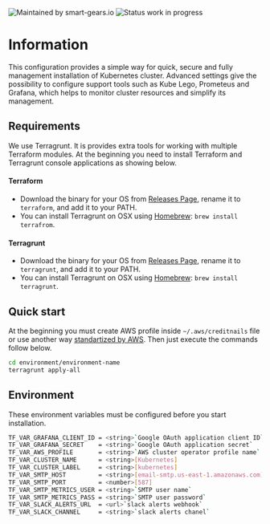 ![Maintained by smart-gears.io](https://img.shields.io/badge/maintained%20by-smart--gears.io-green.svg?style=for-the-badge&logo=appveyor)
![Status work in progress](https://img.shields.io/badge/status-stable-green.svg?style=for-the-badge&logo=appveyor)
# Information
This configuration provides a simple way for quick, secure and fully management installation of Kubernetes cluster. Advanced settings give the possibility to configure support tools such as Kube Lego, Prometeus and Grafana, which helps to monitor cluster resources and simplify its management.

## Requirements
We use Terragrunt. It is provides extra tools for working with multiple Terraform modules. At the beginning you need to install Terraform and Terragrunt console applications as showing below.

#### Terraform
 - Download the binary for your OS from [Releases Page](https://www.terraform.io/downloads.html), rename it to `terraform`, and add it to your PATH.
 - You can install Terragrunt on OSX using [Homebrew](https://brew.sh/): `brew install terrafrom`.
#### Terragrunt
 - Download the binary for your OS from [Releases Page](https://github.com/gruntwork-io/terragrunt/releases), rename it to `terragrunt`, and add it to your PATH.
 - You can install Terragrunt on OSX using [Homebrew](https://brew.sh/): `brew install terragrunt`.

## Quick start
At the beginning you must create AWS profile inside `~/.aws/creditnails` file or use another 
way [standartized by AWS](https://aws.amazon.com/blogs/security/a-new-and-standardized-way-to-manage-credentials-in-the-aws-sdks/). Then just execute the commands follow below.
```sh
cd environment/environment-name
terragrunt apply-all
```
## Environment
These environment variables must be configured before you start installation.
```sh
TF_VAR_GRAFANA_CLIENT_ID = <string>`Google OAuth application client ID`
TF_VAR_GRAFANA_SECRET    = <string>`Google OAuth application secret`
TF_VAR_AWS_PROFILE       = <string>`AWS cluster operator profile name`
TF_VAR_CLUSTER_NAME      = <string>[Kubernetes]
TF_VAR_CLUSTER_LABEL     = <string>[kubernetes]
TF_VAR_SMTP_HOST         = <string>[email-smtp.us-east-1.amazonaws.com]
TF_VAR_SMTP_PORT         = <number>[587]
TF_VAR_SMTP_METRICS_USER = <string>`SMTP user name`
TF_VAR_SMTP_METRICS_PASS = <string>`SMTP user password`
TF_VAR_SLACK_ALERTS_URL  = <url>`slack alerts webhook`
TF_VAR_SLACK_CHANNEL     = <string>`slack alerts chanel`
```
